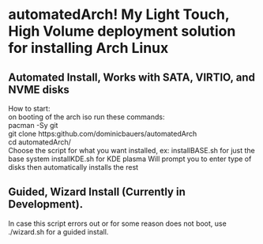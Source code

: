 # automatedArch! My Light Touch, High Volume deployment solution for installing Arch Linux  
## Automated Install, Works with SATA, VIRTIO, and NVME disks  
How to start:  
on booting of the arch iso run these commands:  
pacman -Sy git  
git clone https:github.com/dominicbauers/automatedArch  
cd automatedArch/  
Choose the script for what you want installed,
ex: installBASE.sh for just the base system
installKDE.sh for KDE plasma
Will prompt you to enter type of disks then automatically installs the rest

## Guided, Wizard Install (Currently in Development).
In case this script errors out or for some reason does not boot,
use ./wizard.sh for a guided install.
